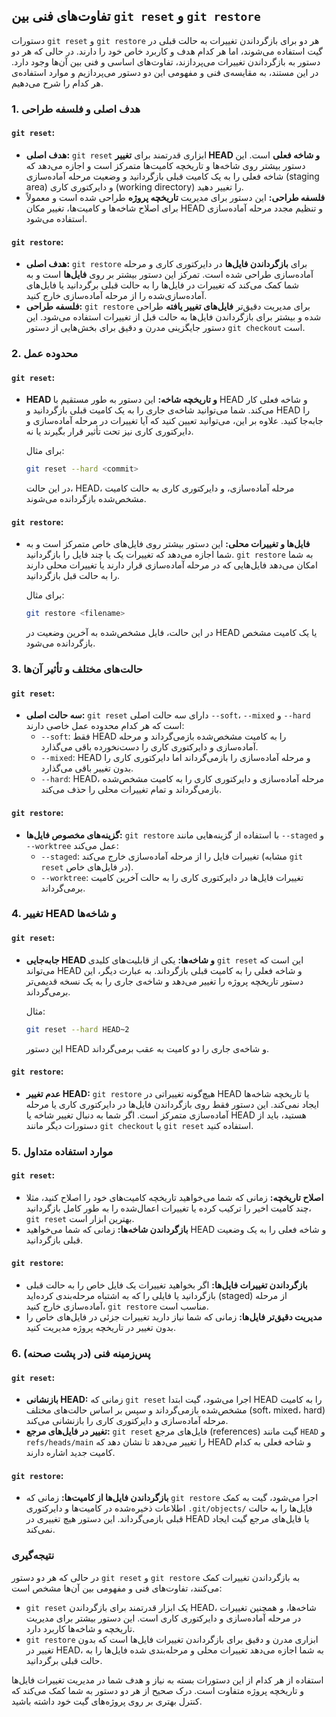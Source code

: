 ## تفاوت‌های فنی بین `git reset` و `git restore`

دستورات `git reset` و `git restore` هر دو برای بازگرداندن تغییرات به حالت قبلی در گیت استفاده می‌شوند، اما هر کدام هدف و کاربرد خاص خود را دارند. در حالی که هر دو دستور به بازگرداندن تغییرات می‌پردازند، تفاوت‌های اساسی و فنی بین آن‌ها وجود دارد. در این مستند، به مقایسه‌ی فنی و مفهومی این دو دستور می‌پردازیم و موارد استفاده‌ی هر کدام را شرح می‌دهیم.

### 1. **هدف اصلی و فلسفه طراحی**

#### `git reset`:

- **هدف اصلی:** `git reset` ابزاری قدرتمند برای **تغییر HEAD و شاخه فعلی** است. این دستور بیشتر روی شاخه‌ها و تاریخچه کامیت‌ها متمرکز است و اجازه می‌دهد که شاخه فعلی را به یک کامیت قبلی بازگردانید و وضعیت مرحله آماده‌سازی (staging area) و دایرکتوری کاری (working directory) را تغییر دهید.
- **فلسفه طراحی:** این دستور برای مدیریت **تاریخچه پروژه** طراحی شده است و معمولاً برای اصلاح شاخه‌ها و کامیت‌ها، تغییر مکان HEAD و تنظیم مجدد مرحله آماده‌سازی استفاده می‌شود.

#### `git restore`:

- **هدف اصلی:** `git restore` برای **بازگرداندن فایل‌ها** در دایرکتوری کاری و مرحله آماده‌سازی طراحی شده است. تمرکز این دستور بیشتر بر روی **فایل‌ها** است و به شما کمک می‌کند که تغییرات در فایل‌ها را به حالت قبلی برگردانید یا فایل‌های آماده‌سازی‌شده را از مرحله آماده‌سازی خارج کنید.
- **فلسفه طراحی:** `git restore` برای مدیریت دقیق‌تر **فایل‌های تغییر یافته** طراحی شده و بیشتر برای بازگرداندن فایل‌ها به حالت قبل از تغییرات استفاده می‌شود. این دستور جایگزینی مدرن و دقیق برای بخش‌هایی از دستور `git checkout` است.

### 2. **محدوده عمل**

#### `git reset`:

- **HEAD و تاریخچه شاخه:** این دستور به طور مستقیم با HEAD و شاخه فعلی کار می‌کند. شما می‌توانید شاخه‌ی جاری را به یک کامیت قبلی بازگردانید و HEAD را جابه‌جا کنید. علاوه بر این، می‌توانید تعیین کنید که آیا تغییرات در مرحله آماده‌سازی و دایرکتوری کاری نیز تحت تأثیر قرار بگیرند یا نه.

  برای مثال:

  ```bash
  git reset --hard <commit>
  ```

  در این حالت، HEAD، مرحله آماده‌سازی، و دایرکتوری کاری به حالت کامیت مشخص‌شده بازگردانده می‌شوند.

#### `git restore`:

- **فایل‌ها و تغییرات محلی:** این دستور بیشتر روی فایل‌های خاص متمرکز است و به شما اجازه می‌دهد که تغییرات یک یا چند فایل را بازگردانید. `git restore` به شما امکان می‌دهد فایل‌هایی که در مرحله آماده‌سازی قرار دارند یا تغییرات محلی دارند را به حالت قبل بازگردانید.

  برای مثال:

  ```bash
  git restore <filename>
  ```

  در این حالت، فایل مشخص‌شده به آخرین وضعیت در HEAD یا یک کامیت مشخص بازگردانده می‌شود.

### 3. **حالت‌های مختلف و تأثیر آن‌ها**

#### `git reset`:

- **سه حالت اصلی:** `git reset` دارای سه حالت اصلی `--soft`، `--mixed` و `--hard` است که هر کدام محدوده عمل خاصی دارند:
  - `--soft`: فقط HEAD را به کامیت مشخص‌شده بازمی‌گرداند و مرحله آماده‌سازی و دایرکتوری کاری را دست‌نخورده باقی می‌گذارد.
  - `--mixed`: HEAD و مرحله آماده‌سازی را بازمی‌گرداند اما دایرکتوری کاری را بدون تغییر باقی می‌گذارد.
  - `--hard`: HEAD، مرحله آماده‌سازی و دایرکتوری کاری را به کامیت مشخص‌شده بازمی‌گرداند و تمام تغییرات محلی را حذف می‌کند.

#### `git restore`:

- **گزینه‌های مخصوص فایل‌ها:** `git restore` با استفاده از گزینه‌هایی مانند `--staged` و `--worktree` عمل می‌کند:
  - `--staged`: تغییرات فایل را از مرحله آماده‌سازی خارج می‌کند (مشابه `git reset` در فایل‌های خاص).
  - `--worktree`: تغییرات فایل‌ها در دایرکتوری کاری را به حالت آخرین کامیت برمی‌گرداند.

### 4. **تغییر HEAD و شاخه‌ها**

#### `git reset`:

- **جابه‌جایی HEAD و شاخه‌ها:** یکی از قابلیت‌های کلیدی `git reset` این است که می‌تواند HEAD و شاخه فعلی را به کامیت قبلی بازگرداند. به عبارت دیگر، این دستور تاریخچه پروژه را تغییر می‌دهد و شاخه‌ی جاری را به یک نسخه قدیمی‌تر برمی‌گرداند.

  مثال:

  ```bash
  git reset --hard HEAD~2
  ```

  این دستور HEAD و شاخه‌ی جاری را دو کامیت به عقب برمی‌گرداند.

#### `git restore`:

- **عدم تغییر HEAD:** `git restore` هیچ‌گونه تغییراتی در HEAD یا تاریخچه شاخه‌ها ایجاد نمی‌کند. این دستور فقط روی بازگرداندن فایل‌ها در دایرکتوری کاری یا مرحله آماده‌سازی متمرکز است. اگر شما به دنبال تغییر شاخه یا HEAD هستید، باید از دستورات دیگر مانند `git checkout` یا `git reset` استفاده کنید.

### 5. **موارد استفاده متداول**

#### `git reset`:

- **اصلاح تاریخچه:** زمانی که شما می‌خواهید تاریخچه کامیت‌های خود را اصلاح کنید، مثلا چند کامیت اخیر را ترکیب کرده یا تغییرات اعمال‌شده را به طور کامل بازگردانید، `git reset` بهترین ابزار است.
- **بازگرداندن شاخه‌ها:** زمانی که شما می‌خواهید HEAD و شاخه فعلی را به یک وضعیت قبلی بازگردانید.

#### `git restore`:

- **بازگرداندن تغییرات فایل‌ها:** اگر بخواهید تغییرات یک فایل خاص را به حالت قبلی بازگردانید یا فایلی را که به اشتباه مرحله‌بندی کرده‌اید (staged) از مرحله آماده‌سازی خارج کنید، `git restore` مناسب است.
- **مدیریت دقیق‌تر فایل‌ها:** زمانی که شما نیاز دارید تغییرات جزئی در فایل‌های خاص را بدون تغییر در تاریخچه پروژه مدیریت کنید.

### 6. **پس‌زمینه فنی (در پشت صحنه)**

#### `git reset`:

- **بازنشانی HEAD:** زمانی که `git reset` اجرا می‌شود، گیت ابتدا HEAD را به کامیت مشخص‌شده بازمی‌گرداند و سپس بر اساس حالت‌های مختلف (soft، mixed، hard) مرحله آماده‌سازی و دایرکتوری کاری را بازنشانی می‌کند.
- **تغییر در فایل‌های مرجع:** `git reset` فایل‌های مرجع (references) گیت مانند `HEAD` و `refs/heads/main` را تغییر می‌دهد تا نشان دهد که HEAD و شاخه فعلی به کدام کامیت جدید اشاره دارند.

#### `git restore`:

- **بازگرداندن فایل‌ها از کامیت‌ها:** زمانی که `git restore` اجرا می‌شود، گیت به کمک اطلاعات ذخیره‌شده در کامیت‌ها و دایرکتوری `.git/objects/` فایل‌ها را به حالت قبلی بازمی‌گرداند. این دستور هیچ تغییری در HEAD یا فایل‌های مرجع گیت ایجاد نمی‌کند.

### نتیجه‌گیری

در حالی که هر دو دستور `git reset` و `git restore` به بازگرداندن تغییرات کمک می‌کنند، تفاوت‌های فنی و مفهومی بین آن‌ها مشخص است:

- `git reset` یک ابزار قدرتمند برای بازگرداندن HEAD، شاخه‌ها، و همچنین تغییرات در مرحله آماده‌سازی و دایرکتوری کاری است. این دستور بیشتر برای مدیریت تاریخچه و شاخه‌ها کاربرد دارد.
- `git restore` ابزاری مدرن و دقیق برای بازگرداندن تغییرات فایل‌ها است که بدون تغییر در HEAD، به شما اجازه می‌دهد تغییرات محلی و مرحله‌بندی شده فایل‌ها را به حالت قبلی برگردانید.

استفاده از هر کدام از این دستورات بسته به نیاز و هدف شما در مدیریت تغییرات فایل‌ها و تاریخچه پروژه متفاوت است. درک صحیح از هر دو دستور به شما کمک می‌کند که کنترل بهتری بر روی پروژه‌های گیت خود داشته باشید.
